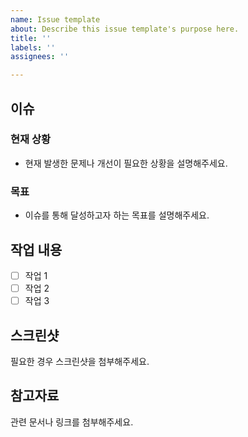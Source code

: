 ```yaml
---
name: Issue template
about: Describe this issue template's purpose here.
title: ''
labels: ''
assignees: ''

---
```


## 이슈
### 현재 상황
- 현재 발생한 문제나 개선이 필요한 상황을 설명해주세요.
### 목표
- 이슈를 통해 달성하고자 하는 목표를 설명해주세요.
## 작업 내용
- [ ] 작업 1
- [ ] 작업 2
- [ ] 작업 3
## 스크린샷
필요한 경우 스크린샷을 첨부해주세요.
## 참고자료
관련 문서나 링크를 첨부해주세요.

